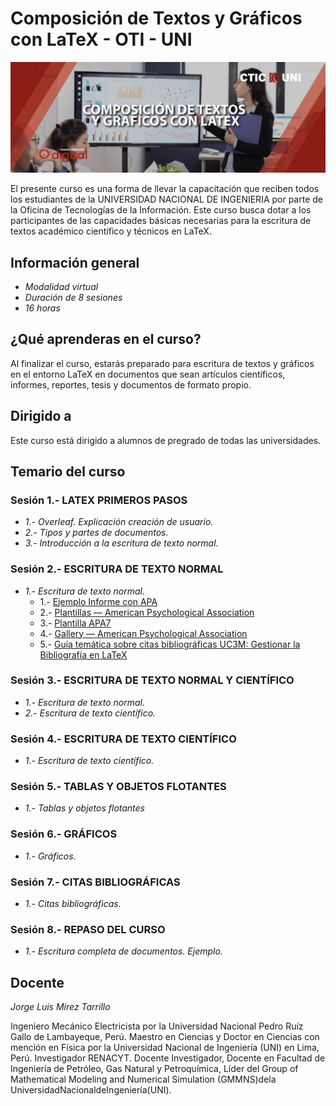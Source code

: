 # Composición de Textos y Gráficos con LaTeX - OTI - UNI 

![LaTeX](logo.png)

El presente curso es una forma de llevar la capacitación que reciben
todos los estudiantes de la UNIVERSIDAD NACIONAL DE INGENIERIA
por parte de la Oficina de Tecnologías de la Información. Este curso
busca dotar a los participantes de las capacidades básicas
necesarias para la escritura de textos académico científico y
técnicos en LaTeX.

## Información general 
- *Modalidad virtual*
- *Duración de 8 sesiones*
- *16 horas*

## ¿Qué aprenderas en el curso?
Al finalizar el curso, estarás preparado para escritura de textos y
gráficos en el entorno LaTeX en documentos que sean artículos
científicos, informes, reportes, tesis y documentos de formato
propio.

## Dirigido a 
Este curso está dirigido a alumnos de pregrado de todas las universidades.

## Temario del curso 

### Sesión 1.- LATEX PRIMEROS PASOS
- *1.- Overleaf. Explicación creación de usuario.*
- *2.- Tipos y partes de documentos.*
- *3.- Introducción a la escritura de texto normal.*

### Sesión 2.- ESCRITURA DE TEXTO NORMAL
- *1.- Escritura de texto normal.*
	- 1.- [Ejemplo Informe con APA](https://es.overleaf.com/latex/examples/ejemplo-informecon-apa/brktbxpkdhqg)	
	- 2.- [Plantillas — American Psychological Association](https://es.overleaf.com/latex/templates/tagged/apa)
	- 3.- [Plantilla APA7](https://es.overleaf.com/latex/templates/plantilla-apa7/swsvntsgyvbx)
	- 4.- [Gallery — American Psychological Association](https://es.overleaf.com/gallery/tagged/apa)
	- 5.- [Guía temática sobre citas bibliográficas UC3M: Gestionar la Bibliografía en LaTeX](https://uc3m.libguides.com/guias_tematicas/citas_bibliograficas/bibliografia_latex)
	
### Sesión 3.- ESCRITURA DE TEXTO NORMAL Y CIENTÍFICO
- *1.- Escritura de texto normal.*
- *2.- Escritura de texto científico.*

### Sesión 4.- ESCRITURA DE TEXTO CIENTÍFICO
- *1.- Escritura de texto científico.*

### Sesión 5.- TABLAS Y OBJETOS FLOTANTES
- *1.- Tablas y objetos flotantes*

### Sesión 6.- GRÁFICOS
- *1.- Gráficos.*

### Sesión 7.- CITAS BIBLIOGRÁFICAS
- *1.- Citas bibliográficas.*

### Sesión 8.- REPASO DEL CURSO
- *1.- Escritura completa de documentos. Ejemplo.*

## Docente 
*Jorge Luis Mírez Tarrillo* 

Ingeniero Mecánico Electricista por la Universidad Nacional Pedro Ruíz
Gallo de Lambayeque, Perú. Maestro en Ciencias y Doctor en Ciencias
con mención en Física por la Universidad Nacional de Ingeniería (UNI)
en Lima, Perú. Investigador RENACYT. Docente Investigador, Docente
en Facultad de Ingeniería de Petróleo, Gas Natural y Petroquímica,
Líder del Group of Mathematical Modeling and Numerical Simulation
(GMMNS)dela UniversidadNacionaldeIngeniería(UNI).


